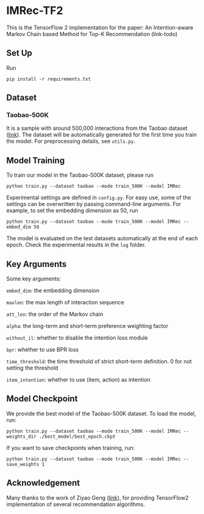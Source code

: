 # IMRec-TF2
This is the TensorFlow 2 implementation for the paper:
An Intention-aware Markov Chain based Method for Top-K Recommendation (link-todo)

## Set Up
Run
```
pip install -r requirements.txt
```

## Dataset
### Taobao-500K
It is a sample with around 500,000 interactions from the Taobao dataset ([link](https://tianchi.aliyun.com/dataset/dataDetail?dataId=649&userId=1)). The dataset will be automatically generated for the first time you train the model. For preprocessing details, see `utils.py`.

## Model Training
To train our model in the Taobao-500K dataset, please run
```
python train.py --dataset taobao --mode train_500K --model IMRec
```

Experimental settings are defined in `config.py`. For easy use, some of the settings can be overwritten by passing command-line arguments. For example, to set the embedding dimension as 50, run

```
python train.py --dataset taobao --mode train_500K --model IMRec --embed_dim 50
```

The model is evaluated on the test datasets automatically at the end of each epoch. Check the experimental results in the `log` folder.


## Key Arguments
Some key arguments:

`embed_dim`: the embedding dimension

`maxlen`: the max length of interaction sequence

`att_len`: the order of the Markov chain

`alpha`: the long-term and short-term preference weighting factor

`without_il`: whether to disable the intention loss module

`bpr`: whether to use BPR loss

`time_threshold`: the time threshold of strict short-term definition. 0 for not setting the threshold

`item_intention`: whether to use (item, action) as intention


## Model Checkpoint
We provide the best model of the Taobao-500K dataset. To load the model, run:

```
python train.py --dataset taobao --mode train_500K --model IMRec --weights_dir ./best_model/best_epoch.ckpt
```

If you want to save checkpoints when training, run:
```
python train.py --dataset taobao --mode train_500K --model IMRec --save_weights 1
```


## Acknowledgement
Many thanks to the work of Ziyao Geng ([link](https://github.com/ZiyaoGeng/Recommender-System-with-TF2.0)), for providing TensorFlow2 implementation of several recommendation algorithms.